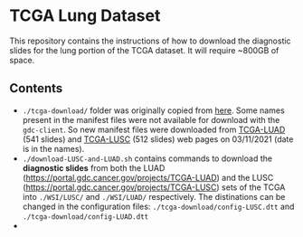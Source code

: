 # TCGA Lung Dataset

This repository contains the instructions of how to download the diagnostic slides for the lung portion of the TCGA dataset. It will require ~800GB of space.

## Contents

* `./tcga-download/` folder was originally copied from [here](https://github.com/binli123/dsmil-wsi/tree/master/tcga-download). Some names present in the manifest files were not available for download with the `gdc-client`. So new manifest files were downloaded from [TCGA-LUAD](https://portal.gdc.cancer.gov/repository?facetTab=files&filters=%7B%22content%22%3A%5B%7B%22content%22%3A%7B%22field%22%3A%22cases.project.project_id%22%2C%22value%22%3A%5B%22TCGA-LUAD%22%5D%7D%2C%22op%22%3A%22in%22%7D%2C%7B%22content%22%3A%7B%22field%22%3A%22files.experimental_strategy%22%2C%22value%22%3A%5B%22Diagnostic%20Slide%22%5D%7D%2C%22op%22%3A%22in%22%7D%5D%2C%22op%22%3A%22and%22%7D&searchTableTab=files) (541 slides) and [TCGA-LUSC](https://portal.gdc.cancer.gov/repository?facetTab=files&filters=%7B%22content%22%3A%5B%7B%22content%22%3A%7B%22field%22%3A%22cases.project.project_id%22%2C%22value%22%3A%5B%22TCGA-LUSC%22%5D%7D%2C%22op%22%3A%22in%22%7D%2C%7B%22content%22%3A%7B%22field%22%3A%22files.experimental_strategy%22%2C%22value%22%3A%5B%22Diagnostic%20Slide%22%5D%7D%2C%22op%22%3A%22in%22%7D%5D%2C%22op%22%3A%22and%22%7D&searchTableTab=files) (512 slides) web pages on 03/11/2021 (date is in the names).
* `./download-LUSC-and-LUAD.sh` contains commands to download the **diagnostic slides** from both the LUAD (https://portal.gdc.cancer.gov/projects/TCGA-LUAD) and the LUSC (https://portal.gdc.cancer.gov/projects/TCGA-LUSC) sets of the TCGA into `./WSI/LUSC/` and `./WSI/LUAD/` respectively. The distinations can be changed in the configuration files: `./tcga-download/config-LUSC.dtt` and `./tcga-download/config-LUAD.dtt`
* 
